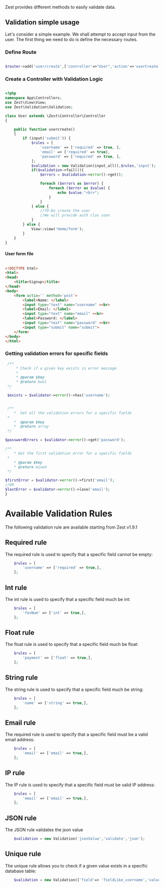 Zest provides different methods to easily validate data.

## Validation simple usage

Let's consider a simple example. We shall attempt to accept input from the user. The first thing we need to do is define the necessary routes.

### Define Route

```PHP

$router->add('user/create',['controller'=>"User",'action'=>'userCreate']);

```

### Create a Controller with Validation Logic

```PHP

<?php
namespace App\Controllers;
use Zest\View\View;
use Zest\Validation\Validation;

class User extends \Zest\Controller\Controller
{

    public function usercreate()
    {
        if (input('submit')) {
            $rules = [
                'username' => ['required' => true, ],
                'email' => ['required' => true],
                'password' => ['required' => true, ],
            ];
            $validation = new Validation(input_all(),$rules,'input');
            if($validation->fail()){
                $errors = $validation->error()->get();

                foreach ($errors as $error) {
                    foreach ($error as $value) {
                        echo $value."<br>";
                    }
                }
            } else {
                //TO-Do create the user
                //We will provide auth clas soon
            }
        } else {
            View::view('Home/form');
        }
    }
}

```
#### User form file

```HTML

<!DOCTYPE html>
<html>
<head>
	<title>Signup</title>
</head>
<body>
	<form actio='' method='post'>
		<label>Name: </label>
		<input type="text" name="username" ><br>
		<label>Email: </label>
		<input type="text" name="email" ><br>
		<label>Password: </label>
		<input type="text" name="password" ><br>
		<input type="submit" name="submit">
	</form>
</body>
</html>
```

### Getting validation errors for specific fields


```PHP
 /**
     * Check if a given key exists in error message
     *
     * @param $key
     * @return bool
 */

 $exists = $validator->error()->has('username');


 /**
    *  Get all the validation errors for a specific fields
 *
    *  @param $key
    *  @return array
 */

$passwordErrors = $validator->error()->get('password');

/**
    * Get the first validation error for a specific fields
 *
    * @param $key
    * @return mixed
 */

$firstError = $validator->error()->first('email');
//OR
$lastError = $validator->error()->lase('email');
}

```
# Available Validation Rules
The following validation rule are available starting from Zest v1.9.1

## Required rule
The required rule is used to specify that a specific field cannot be empty:

```php
    $rules = [
        'username' => ['required' => true,],
    ];
```
## Int rule
The int rule is used to specify that a specific field much be int:

```php
    $rules = [
        'favNum' => ['int' => true,],
    ];
```
## Float rule
The float rule is used to specify that a specific field much be float:

```php
    $rules = [
        'payment' => ['float' => true,],
    ];
```
## String rule
The string rule is used to specify that a specific field much be string:

```php
    $rules = [
        'name' => ['string' => true,],
    ];
```
## Email rule
The required rule is used to specify that a specific field must be a valid email address:

```php
    $rules = [
        'email' => ['email' => true,],
    ];
```
## IP rule
The IP rule is used to specify that a specific field must be valid IP address:

```php
    $rules = [
        'email' => ['email' => true,],
    ];
```
## JSON rule
The JSON rule validates the json value

```php
    $validation = new Validation('jsonValue','validate','json');
```
## Unique rule
The unique rule allows you to check if a given value exists in a specific database table:
```php
    $validation = new Validation(['field'=> 'fieldLike_username','value'=>'valueToBeSearch'],'tabelName');
```
